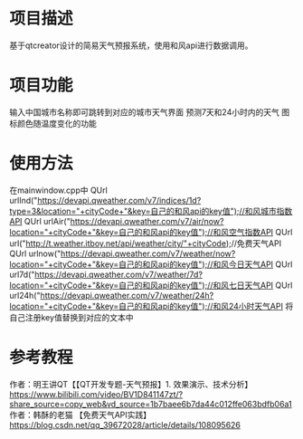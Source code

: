 # 项目描述
基于qtcreator设计的简易天气预报系统，使用和风api进行数据调用。
# 项目功能
输入中国城市名称即可跳转到对应的城市天气界面
预测7天和24小时内的天气
图标颜色随温度变化的功能
# 使用方法
在mainwindow.cpp中
QUrl urlInd("https://devapi.qweather.com/v7/indices/1d?type=3&location="+cityCode+"&key=自己的和风api的key值");//和风城市指数API
QUrl urlAir("https://devapi.qweather.com/v7/air/now?location="+cityCode+"&key=自己的和风api的key值");//和风空气指数API
QUrl url("http://t.weather.itboy.net/api/weather/city/"+cityCode);//免费天气API
QUrl urlnow("https://devapi.qweather.com/v7/weather/now?location="+cityCode+"&key=自己的和风api的key值");//和风今日天气API
QUrl url7d("https://devapi.qweather.com/v7/weather/7d?location="+cityCode+"&key=自己的和风api的key值");//和风七日天气API
QUrl url24h("https://devapi.qweather.com/v7/weather/24h?location="+cityCode+"&key=自己的和风api的key值");//和风24小时天气API
将自己注册key值替换到对应的文本中
# 参考教程
作者：明王讲QT【【QT开发专题-天气预报】1. 效果演示、技术分析】 https://www.bilibili.com/video/BV1D841147zt/?share_source=copy_web&vd_source=1b7baee6b7da44c012ffe063bdfb06a1
作者：韩酥的老猫 【免费天气API实践】https://blog.csdn.net/qq_39672028/article/details/108095626
